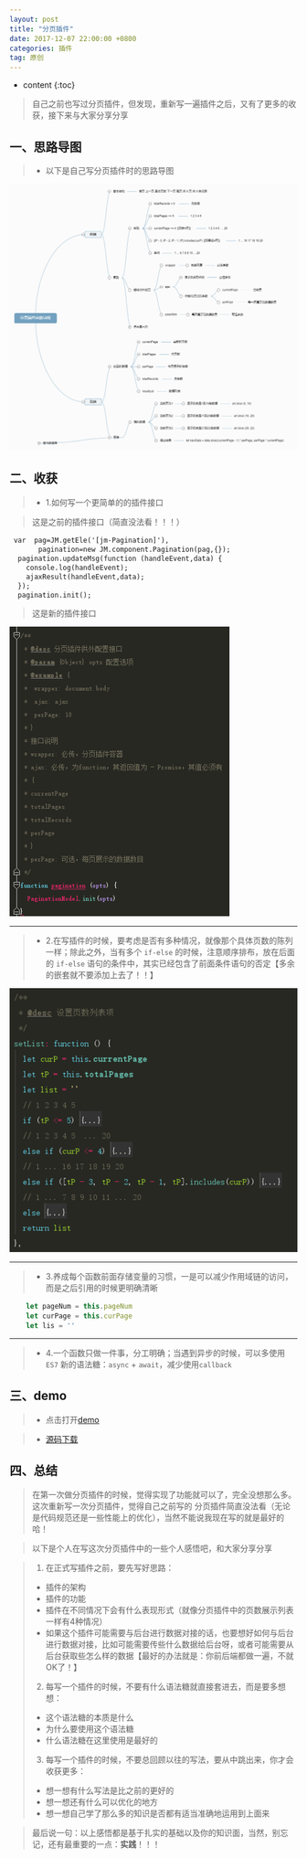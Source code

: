 ```yaml
---
layout: post
title: "分页插件"
date: 2017-12-07 22:00:00 +0800 
categories: 插件
tag: 原创
---
```

* content
{:toc}

> 自己之前也写过分页插件，但发现，重新写一遍插件之后，又有了更多的收获，接下来与大家分享分享

<!-- more -->

## 一、思路导图

> * 以下是自己写分页插件时的思路导图

![pagination](/styles/images/plugins/pagination/pagination-02.png)

## 二、收获

> * 1.如何写一个更简单的的插件接口

> 这是之前的插件接口（简直没法看！！！）
```
 var  pag=JM.getEle('[jm-Pagination]'),
       pagination=new JM.component.Pagination(pag,{});
  pagination.updateMsg(function (handleEvent,data) {
    console.log(handleEvent);
    ajaxResult(handleEvent,data);
  });
  pagination.init();
```

> 这是新的插件接口

![pagination](/styles/images/plugins/pagination/pagination-01.png)

----

> * 2.在写插件的时候，要考虑是否有多种情况，就像那个具体页数的陈列一样；除此之外，当有多个 `if-else` 的时候，注意顺序排布，放在后面的 `if-else` 语句的条件中，其实已经包含了前面条件语句的否定【多余的嵌套就不要添加上去了！！】

![pagination](/styles/images/plugins/pagination/pagination-03.png)

---

> * 3.养成每个函数前面存储变量的习惯，一是可以减少作用域链的访问，而是之后引用的时候更明确清晰

```js
    let pageNum = this.pageNum
    let curPage = this.curPage
    let lis = ''
```

---

> * 4.一个函数只做一件事，分工明确；当遇到异步的时候，可以多使用 `ES7` 新的语法糖：`async` + `await`，减少使用`callback`

## 三、demo

> * 点击打开[demo](/effects/demo/plugins/pagination/index.html)

> * [源码下载](/effects/demo/plugins/pagination/pagination.zip)

## 四、总结
> 在第一次做分页插件的时候，觉得实现了功能就可以了，完全没想那么多。这次重新写一次分页插件，觉得自己之前写的
> 分页插件简直没法看（无论是代码规范还是一些性能上的优化），当然不能说我现在写的就是最好的哈！

> 以下是个人在写这次分页插件中的一些个人感悟吧，和大家分享分享

> 1. 在正式写插件之前，要先写好思路：
>   * 插件的架构
>   * 插件的功能
>   * 插件在不同情况下会有什么表现形式（就像分页插件中的页数展示列表一样有4种情况）
>   * 如果这个插件可能需要与后台进行数据对接的话，也要想好如何与后台进行数据对接，比如可能需要传些什么数据给后台呀，或者可能需要从后台获取些怎么样的数据【最好的办法就是：你前后端都做一遍，不就OK了！】
> 2. 每写一个插件的时候，不要有什么语法糖就直接套进去，而是要多想想：
>   * 这个语法糖的本质是什么
>   * 为什么要使用这个语法糖
>   * 什么语法糖在这里使用是最好的
> 3. 每写一个插件的时候，不要总回顾以往的写法，要从中跳出来，你才会收获更多：
>   * 想一想有什么写法是比之前的更好的
>   * 想一想还有什么可以优化的地方
>   * 想一想自己学了那么多的知识是否都有适当准确地运用到上面来

> 最后说一句：以上感悟都是基于扎实的基础以及你的知识面，当然，别忘记，还有最重要的一点：**实践**！！！



